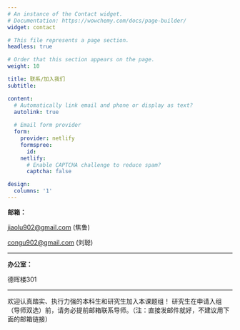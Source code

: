 ```yaml
---
# An instance of the Contact widget.
# Documentation: https://wowchemy.com/docs/page-builder/
widget: contact

# This file represents a page section.
headless: true

# Order that this section appears on the page.
weight: 10

title: 联系/加入我们
subtitle:

content:
  # Automatically link email and phone or display as text?
  autolink: true
  
  # Email form provider
  form:
    provider: netlify
    formspree:
      id:
    netlify:
      # Enable CAPTCHA challenge to reduce spam?
      captcha: false

design:
  columns: '1'
---
```


**邮箱：**

jiaolu902@gmail.com (焦鲁)

congu902@gmail.com (刘聪)

***

**办公室：**

德晖楼301

***

欢迎认真踏实、执行力强的本科生和研究生加入本课题组！
研究生在申请入组（导师双选）前，请务必提前邮箱联系导师。（注：直接发邮件就好，不建议用下面的邮箱链接）
